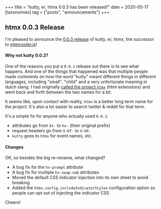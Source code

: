 +++
title = "kutty, er, htmx 0.0.3 has been released!"
date = 2020-05-17
[taxonomies]
tag = ["posts", "announcements"]
+++

## htmx 0.0.3 Release

I'm pleased to announce the [0.0.3 release](https://unpkg.com/browse/htmx.org@0.0.3/) of kutty, er, htmx, the successor
to [intercooler.js](http://intercoolerjs.org)!

#### Why not kutty 0.0.2?

One of the reasons you put a `0.0.1` release out there is to see what happens.  And one of the things that 
happened was that multiple people made comments on how the word "kutty" meant different things in different languages, including
"small", "child" and a very unfortunate meaning in dutch slang.  I had originally 
[called the project `htmx`](https://github.com/bigskysoftware/kutty/commit/b003ccadf855fe49a40ca0b86ca3c9e16448d33c#diff-b9cfc7f2cdf78a7f4b91a753d10865a2) 
(html extensions) and went back and forth between the two names for a bit.  

It seems like, upon contact with reality, `htmx` is a better long term name for the project.  It's also
a lot easier to search twitter & reddit for that term.

It's a simple fix for anyone who actually used `0.0.1`:

* attributes go from `kt-` to `hx-` (their original prefix)
* request headers go from  `X-KT-` to `X-HX-`
* `kutty` goes to `htmx` for event names, etc.

#### Changes

OK, so besides the big re-rename, what changed?

* A bug fix for the `hx-prompt` attribute
* A bug fix for multiple `hx-swap-oob` attributes
* Moved the default CSS indicator injection into its own sheet to avoid breaking
* Added the `htmx.config.includeIndicatorStyles` configuration option so people can opt out of injecting the indicator CSS

Cheers!
